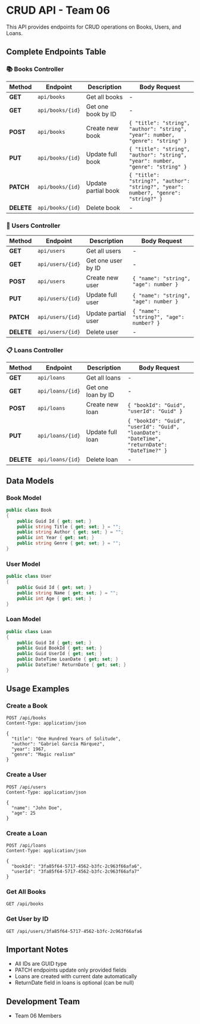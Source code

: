 # CRUD API - Team 06

This API provides endpoints for CRUD operations on Books, Users, and Loans.

## Complete Endpoints Table

### 📚 Books Controller

| Method | Endpoint | Description | Body Request |
|--------|----------|-------------|--------------|
| **GET** | `api/books` | Get all books | - |
| **GET** | `api/books/{id}` | Get one book by ID | - |
| **POST** | `api/books` | Create new book | `{ "title": "string", "author": "string", "year": number, "genre": "string" }` |
| **PUT** | `api/books/{id}` | Update full book | `{ "title": "string", "author": "string", "year": number, "genre": "string" }` |
| **PATCH** | `api/books/{id}` | Update partial book | `{ "title": "string?", "author": "string?", "year": number?, "genre": "string?" }` |
| **DELETE** | `api/books/{id}` | Delete book | - |

### 👥 Users Controller

| Method | Endpoint | Description | Body Request |
|--------|----------|-------------|--------------|
| **GET** | `api/users` | Get all users | - |
| **GET** | `api/users/{id}` | Get one user by ID | - |
| **POST** | `api/users` | Create new user | `{ "name": "string", "age": number }` |
| **PUT** | `api/users/{id}` | Update full user | `{ "name": "string", "age": number }` |
| **PATCH** | `api/users/{id}` | Update partial user | `{ "name": "string?", "age": number? }` |
| **DELETE** | `api/users/{id}` | Delete user | - |

### 📋 Loans Controller

| Method | Endpoint | Description | Body Request |
|--------|----------|-------------|--------------|
| **GET** | `api/loans` | Get all loans | - |
| **GET** | `api/loans/{id}` | Get one loan by ID | - |
| **POST** | `api/loans` | Create new loan | `{ "bookId": "Guid", "userId": "Guid" }` |
| **PUT** | `api/loans/{id}` | Update full loan | `{ "bookId": "Guid", "userId": "Guid", "loanDate": "DateTime", "returnDate": "DateTime?" }` |
| **DELETE** | `api/loans/{id}` | Delete loan | - |

## Data Models

### Book Model
```csharp
public class Book
{
    public Guid Id { get; set; }
    public string Title { get; set; } = "";
    public string Author { get; set; } = "";
    public int Year { get; set; }
    public string Genre { get; set; } = "";
}
```

### User Model
```csharp
public class User
{
    public Guid Id { get; set; }
    public string Name { get; set; } = "";
    public int Age { get; set; }
}
```

### Loan Model
```csharp
public class Loan
{
    public Guid Id { get; set; }
    public Guid BookId { get; set; }
    public Guid UserId { get; set; }
    public DateTime LoanDate { get; set; }
    public DateTime? ReturnDate { get; set; }
}
```

## Usage Examples

### Create a Book
```http
POST /api/books
Content-Type: application/json

{
  "title": "One Hundred Years of Solitude",
  "author": "Gabriel García Márquez",
  "year": 1967,
  "genre": "Magic realism"
}
```

### Create a User
```http
POST /api/users
Content-Type: application/json

{
  "name": "John Doe",
  "age": 25
}
```

### Create a Loan
```http
POST /api/loans
Content-Type: application/json

{
  "bookId": "3fa85f64-5717-4562-b3fc-2c963f66afa6",
  "userId": "3fa85f64-5717-4562-b3fc-2c963f66afa7"
}
```

### Get All Books
```http
GET /api/books
```

### Get User by ID
```http
GET /api/users/3fa85f64-5717-4562-b3fc-2c963f66afa6
```

## Important Notes

- All IDs are GUID type
- PATCH endpoints update only provided fields
- Loans are created with current date automatically
- ReturnDate field in loans is optional (can be null)

## Development Team
- Team 06 Members
